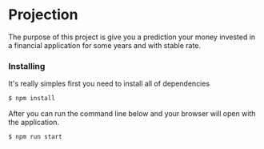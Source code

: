 # Projection

The purpose of this project is give you a prediction your money invested in a financial application for some years and with stable rate.

### Installing

It's really simples first you need to install all of dependencies

```bash
$ npm install
```

After you can run the command line below and your browser will open with the application.

```bash
$ npm run start
```
